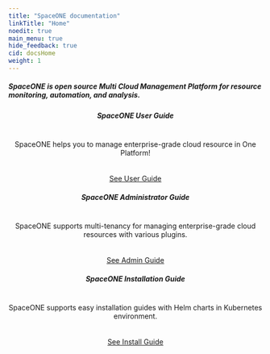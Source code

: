 ```yaml
---
title: "SpaceONE documentation"
linkTitle: "Home"
noedit: true
main_menu: true
hide_feedback: true
cid: docsHome
weight: 1
---
```


<section id="users">
    <h5>SpaceONE is open source Multi Cloud Management Platform for resource monitoring, automation, and analysis. </h5>
    <div class="col-container">
      <div class="col-nav">
        <center>
          <h5>
            <b>SpaceONE User Guide</b>
          </h5>
          <br>SpaceONE helps you to manage enterprise-grade cloud resource in One Platform!
          <br><br><br>
          <a href="/docs/guides/user_guide" class="button">See User Guide</a>
        </center>
      </div>
      <div class="col-nav">
        <center>
          <h5>
            <b>SpaceONE Administrator Guide</b>
          </h5>
	  <br>SpaceONE supports multi-tenancy for managing enterprise-grade cloud resources with various plugins.
          <br><br><br>
          <a href="/docs/guides/admin_guide" class="button">See Admin Guide</a>
        </center>
      </div>
      <div class="col-nav">
        <center>
          <h5>
            <b>SpaceONE Installation Guide</b>
          </h5>
          <br>SpaceONE supports easy installation guides with Helm charts in Kubernetes environment.
          <br><br><br>
          <a href="/docs/guides/install_guide" class="button">See Install Guide</a>
        </center>
      </div>
    </div>
</section>

<style>
    {{< include "partner-style.css" >}}
</style>
